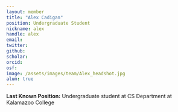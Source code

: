 ```yaml
---
layout: member
title: "Alex Cadigan"
position: Undergraduate Student
nickname: alex
handle: alex 
email: 
twitter:
github: 
scholar: 
orcid:
osf: 
image: /assets/images/team/Alex_headshot.jpg
alum: true
---
```


__Last Known Position:__ Undergraduate student at CS Department at Kalamazoo College